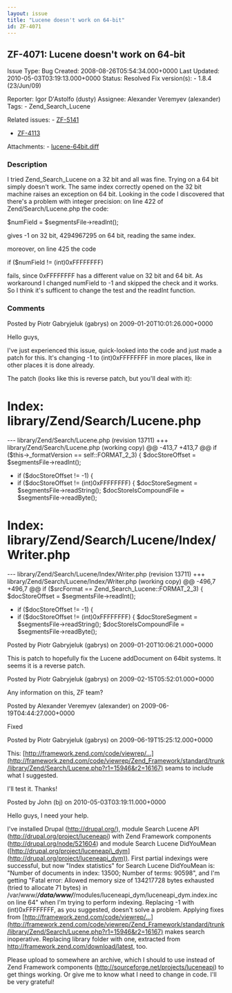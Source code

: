 ```yaml
---
layout: issue
title: "Lucene doesn't work on 64-bit"
id: ZF-4071
---
```


ZF-4071: Lucene doesn't work on 64-bit 
---------------------------------------

 Issue Type: Bug Created: 2008-08-26T05:54:34.000+0000 Last Updated: 2010-05-03T03:19:13.000+0000 Status: Resolved Fix version(s): - 1.8.4 (23/Jun/09)
 
 Reporter:  Igor D'Astolfo (dusty)  Assignee:  Alexander Veremyev (alexander)  Tags: - Zend\_Search\_Lucene
 
 Related issues: - [ZF-5141](/issues/browse/ZF-5141)
- [ZF-4113](/issues/browse/ZF-4113)
 
 Attachments: - [lucene-64bit.diff](/issues/secure/attachment/11707/lucene-64bit.diff)
 
### Description

I tried Zend\_Search\_Lucene on a 32 bit and all was fine. Trying on a 64 bit simply doesn't work. The same index correctly opened on the 32 bit machine raises an exception on 64 bit. Looking in the code I discovered that there's a problem with integer precision: on line 422 of Zend/Search/Lucene.php the code:

$numField = $segmentsFile->readInt();

gives -1 on 32 bit, 4294967295 on 64 bit, reading the same index.

moreover, on line 425 the code

if ($numField != (int)0xFFFFFFFF)

fails, since 0xFFFFFFFF has a different value on 32 bit and 64 bit. As workaround I changed numField to -1 and skipped the check and it works. So I think it's sufficent to change the test and the readInt function.

 

 

### Comments

Posted by Piotr Gabryjeluk (gabrys) on 2009-01-20T10:01:26.000+0000

Hello guys,

I've just experienced this issue, quick-looked into the code and just made a patch for this. It's changing -1 to (int)0xFFFFFFFF in more places, like in other places it is done already.

The patch (looks like this is reverse patch, but you'll deal with it):

Index: library/Zend/Search/Lucene.php
=====================================

--- library/Zend/Search/Lucene.php (revision 13711) +++ library/Zend/Search/Lucene.php (working copy) @@ -413,7 +413,7 @@ if ($this->\_formatVersion == self::FORMAT\_2\_3) { $docStoreOffset = $segmentsFile->readInt();

- if ($docStoreOffset != -1) {
- if ($docStoreOffset != (int)0xFFFFFFFF) { $docStoreSegment = $segmentsFile->readString(); $docStoreIsCompoundFile = $segmentsFile->readByte();

Index: library/Zend/Search/Lucene/Index/Writer.php
==================================================

--- library/Zend/Search/Lucene/Index/Writer.php (revision 13711) +++ library/Zend/Search/Lucene/Index/Writer.php (working copy) @@ -496,7 +496,7 @@ if ($srcFormat == Zend\_Search\_Lucene::FORMAT\_2\_3) { $docStoreOffset = $segmentsFile->readInt();

- if ($docStoreOffset != -1) {
- if ($docStoreOffset != (int)0xFFFFFFFF) { $docStoreSegment = $segmentsFile->readString(); $docStoreIsCompoundFile = $segmentsFile->readByte();
 


 

Posted by Piotr Gabryjeluk (gabrys) on 2009-01-20T10:06:21.000+0000

This is patch to hopefully fix the Lucene addDocument on 64bit systems. It seems it is a reverse patch.

 

 

Posted by Piotr Gabryjeluk (gabrys) on 2009-02-15T05:52:01.000+0000

Any information on this, ZF team?

 

 

Posted by Alexander Veremyev (alexander) on 2009-06-19T04:44:27.000+0000

Fixed

 

 

Posted by Piotr Gabryjeluk (gabrys) on 2009-06-19T15:25:12.000+0000

This: [http://framework.zend.com/code/viewrep/…](http://framework.zend.com/code/viewrep/Zend_Framework/standard/trunk/library/Zend/Search/Lucene.php?r1=15946&r2=16167) seams to include what I suggested.

I'll test it. Thanks!

 

 

Posted by John (bj) on 2010-05-03T03:19:11.000+0000

Hello guys, I need your help.

I've installed Drupal (<http://drupal.org/>), module Search Lucene API (<http://drupal.org/project/luceneapi>) with Zend Framework components (<http://drupal.org/node/521604>) and module Search Lucene DidYouMean ([http://drupal.org/project/luceneapi\_dym](http://drupal.org/project/luceneapi_dym)). First partial indexings were successful, but now "Index statistics" for Search Lucene DidYouMean is: "Number of documents in index: 13500; Number of terms: 90598", and I'm getting "Fatal error: Allowed memory size of 134217728 bytes exhausted (tried to allocate 71 bytes) in /var/www/**_/data/www/_**/modules/luceneapi\_dym/luceneapi\_dym.index.inc on line 64" when I'm trying to perform indexing. Replacing -1 with (int)0xFFFFFFFF, as you suggested, doesn't solve a problem. Applying fixes from [http://framework.zend.com/code/viewrep/…](http://framework.zend.com/code/viewrep/Zend_Framework/standard/trunk/library/Zend/Search/Lucene.php?r1=15946&r2=16167) makes search inoperative. Replacing library folder with one, extracted from <http://framework.zend.com/download/latest>, too.

Please upload to somewhere an archive, which I should to use instead of Zend Framework components (<http://sourceforge.net/projects/luceneapi>) to get things working. Or give me to know what I need to change in code. I'll be very grateful!

 

 